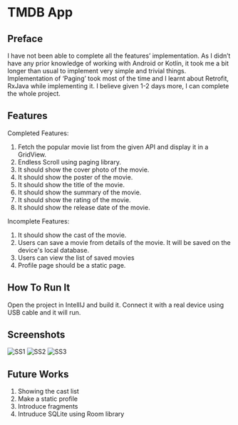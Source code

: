 # TMDB App
## Preface
I have not been able to complete all the features’ implementation. As I didn’t have any prior knowledge of working with Android or Kotlin, it took me a bit longer than usual to implement very simple and trivial things. Implementation of ‘Paging’ took most of the time and I learnt about Retrofit, RxJava while implementing it.
I believe given 1-2 days more, I can complete the whole project.

## Features
Completed Features:
1.	Fetch the popular movie list from the given API and display it in a GridView.
2.	Endless Scroll using paging library.
3.	It should show the cover photo of the movie.
4.	It should show the poster of the movie.
5.	It should show the title of the movie.
6.	It should show the summary of the movie.
7.	It should show the rating of the movie.
8.	It should show the release date of the movie.

Incomplete Features:
1.	It should show the cast of the movie.
2.	Users can save a movie from details of the movie. It will be saved on the device's local database.
3.	Users can view the list of saved movies
4.	Profile page should be a static page.

## How To Run It
Open the project in IntellIJ and build it. Connect it with a real device using USB cable and it will run. 

## Screenshots
![SS1](screenshots/photo-1.jpg)
![SS2](screenshots/photo-2.jpg)
![SS3](screenshots/photo-3.jpg)


## Future Works
1. Showing the cast list
2. Make a static profile
3. Introduce fragments
4. Intruduce SQLite using Room library